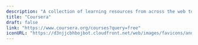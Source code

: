 ```yaml
---
description: "A collection of learning resources from across the web to help you skill up while at home"
title: "Coursera"
draft: false
link: "https://www.coursera.org/courses?query=free"
iconURL: "https://d3njjcbhbojbot.cloudfront.net/web/images/favicons/android-chrome-192x192.png"
---
```

